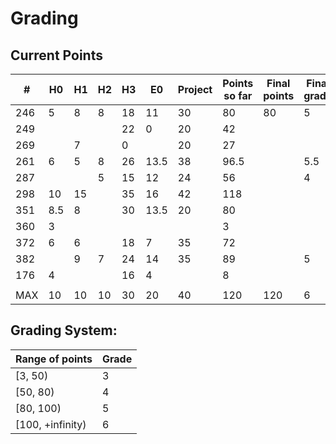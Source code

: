 # Grading

## Current Points

|   #   |  H0  |  H1  |  H2  |  H3  |  E0  |  Project |Points so far | Final points | Final grade |
|-------|------|------|------|------|------|----------|--------------|--------------|-------------|
|  246  |   5  |   8  |   8  |  18  |  11  |    30    |		80       |      80      | 	   5	  |	
|  249  |      |      |      |  22  |  0   |    20    |		42		 |			    |			  |
|  269  |      |   7  |      |  0   |      |    20    |		27		 |			    |			  | 
|  261  |   6  |   5  |   8  |  26  | 13.5 |    38    |		96.5	 |    		    | 	   5.5	  |
|  287  |      |      |   5  |  15  |  12  |    24    |		56		 |			    |	   4	  |
|  298  |   10 |   15 |      |  35  |  16  |    42    |		118		 |			    |			  |
|  351  |   8.5|   8  |      |  30  | 13.5 |    20    |		80		 |			    |		      |
|  360  |   3  |      |      |      |      |          |		3		 |			    |			  |
|  372  |   6  |   6  |      |  18  |   7  |    35    |		72		 |			    |			  |
|  382  |      |   9  |   7  |  24  |  14  |    35    |		89		 |			    |	   5      |
|  176  |   4  |      |      |  16  |  4   |          |		8		 |			    |		      |
|       |      |      |      |      |      |          |				 |			    |		      |
|  MAX  |  10  |  10  |  10  |  30  |  20  |    40    |    120       |	   120	    |	   6   	  |


## Grading System:

|    Range of points   | Grade |   
|----------------------|-------|    
| [3, 50)              |   3   |    
| [50, 80)             |   4   |    
| [80, 100)            |   5   |    
| [100, +infinity)     |   6   |     
